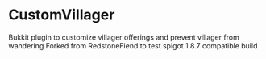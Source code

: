 # CustomVillager
Bukkit plugin to customize villager offerings and prevent villager from wandering 
Forked from RedstoneFiend to test spigot 1.8.7 compatible build
